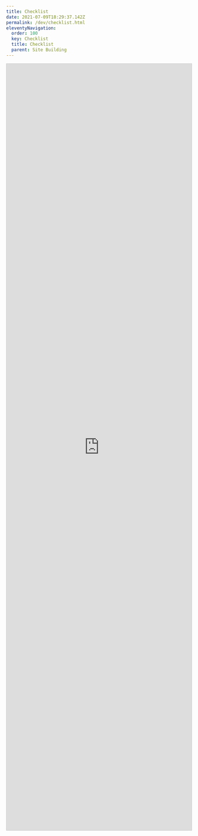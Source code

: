 ```yaml
---
title: Checklist
date: 2021-07-09T18:29:37.142Z
permalink: /dev/checklist.html
eleventyNavigation:
  order: 100
  key: Checklist
  title: Checklist
  parent: Site Building
---
```

<script src="https://static.airtable.com/js/embed/embed_snippet_v1.js"></script><iframe class="airtable-embed airtable-dynamic-height" src="https://airtable.com/embed/shrMXswhNIJ4l1Ir0?backgroundColor=cyan" frameborder="0" onmousewheel="" width="100%" height="2086.005682" style="background: transparent; border: 1px solid #ccc;"></iframe>